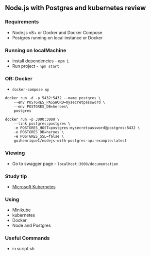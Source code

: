 ## Node.js with Postgres and kubernetes review

### Requirements

- Node.js v8+ or Docker and Docker Compose
- Postgres running on local instance or Docker

### Running on localMachine

- Install dependencies - `npm i`
- Run project - `npm start`

### OR: Docker

- `docker-compose up`

```shell
docker run -d -p 5432:5432 --name postgres \
    --env POSTGRES_PASSWORD=mysecretpassword \
    --env POSTGRES_DB=heroes\
    postgres
```

```shell
docker run -p 3000:3000 \
    --link postgres:postgres \
    -e POSTGRES_HOST=postgres:mysecretpassword@postgres:5432 \
    -e POSTGRES_DB=heroes \
    -e POSTGRES_SSL=false \
    guihenrique1/nodejs-with-postgres-api-example:latest
```

### Viewing

- Go to swagger page - `localhost:3000/documentation`

### Study tip
-  [Microsoft Kubernetes](https://www.youtube.com/playlist?list=PLB1hpnUGshULerdlzMknMLrHI810xIBJv)

### Using

- Minikube
- kubernetes
- Docker
- Node and Postgres

### Useful Commands

- in script.sh
